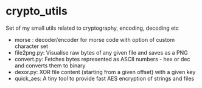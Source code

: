 # crypto_utils
Set of my small utils related to cryptography, encoding, decoding etc<br/>
+ morse : decoder/encoder for morse code with option of custom character set<br/>
+ file2png.py: Visualise raw bytes of any given file and saves as a PNG<br/>
+ convert.py: Fetches bytes represented as ASCII numbers - hex or dec and converts them to binary<br/>
+ dexor.py: XOR file content (starting from a given offset) with a given key<br/>
+ quick_aes: A tiny tool to provide fast AES encryption of strings and files<br/>
